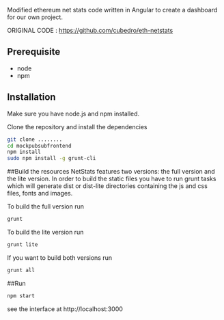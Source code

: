 Modified ethereum net stats code written in Angular to create a dashboard for our own project.

ORIGINAL CODE : https://github.com/cubedro/eth-netstats

## Prerequisite
* node
* npm

## Installation
Make sure you have node.js and npm installed.

Clone the repository and install the dependencies

```bash
git clone ........
cd mockpubsubfrontend
npm install
sudo npm install -g grunt-cli
```

##Build the resources
NetStats features two versions: the full version and the lite version. In order to build the static files you have to run grunt tasks which will generate dist or dist-lite directories containing the js and css files, fonts and images.


To build the full version run
```bash
grunt
```

To build the lite version run
```bash
grunt lite
```

If you want to build both versions run
```bash
grunt all
```

##Run

```bash
npm start
```

see the interface at http://localhost:3000
